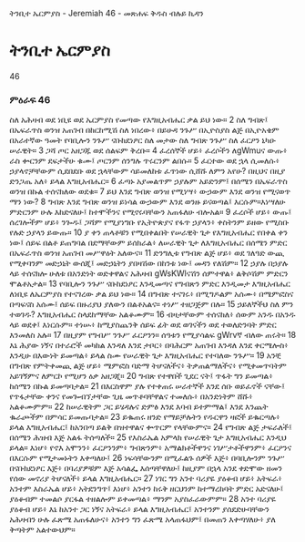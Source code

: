﻿
 ትንቢተ ኤርምያስ - Jeremiah 46 - መጽሐፍ ቅዱስ ብሉይ ኪዳን
# ትንቢተ ኤርምያስ
46
### ምዕራፍ 46
 ስለ አሕዛብ ወደ ነቢዩ ወደ ኤርምያስ የመጣው የእግዚአብሔር ቃል ይህ ነው።
2  ስለ ግብጽ፤ በኤፍራጥስ ወንዝ አጠገብ በከርከሚሽ ስለ ነበረው፥ በይሁዳ ንጉሥ በኢዮስያስ ልጅ በኢዮአቄም በአራተኛው ዓመት የባቢሎን ንጉሥ ናቡከደነፆር ስለ መታው ስለ ግብጽ ንጉሥ ስለ ፈርዖን ኒካዑ ሠራዊት።
3  ጋሻ ጦር አዘጋጁ ወደ ሰልፍም ቅረቡ።
4  ፈረሰኞች ሆይ፥ ፈረሶችን ለgWmuና ውጡ፥ ራስ ቍርንም ደፍታችሁ ቁሙ፤ ጦርንም ሰንግሉ ጥሩርንም ልበሱ።
5  ፈርተው ወደ ኋላ ሲመለሱ፥ ኃያላኖቻቸውም ሲደበደቡ ወደ ኋላቸውም ሳይመለከቱ ፈጥነው ሲሸሹ ለምን አየሁ? በዚህና በዚያ ድንጋጤ አለ፥ ይላል እግዚአብሔር።
6  ፈጣኑ አያመልጥም ኃያሉም አይድንም፤ በሰሜን በኤፍራጥስ ወንዝ በኩል ተሰናክለው ወደቁ።
7  ይህ እንደ ግብጽ ወንዝ የሚነሣ፥ ውኃውም እንደ ወንዝ የሚናወጥ ማን ነው?
8  ግብጽ እንደ ግብጽ ወንዝ ይነሳል ውኃውም እንደ ወንዙ ይናወጣል፤ እርሱም።እነሣለሁ ምድርንም ሁሉ እከድናለሁ፤ ከተሞችንና የሚኖሩባቸውን አጠፋለሁ ብሎአል።
9  ፈረሶች ሆይ፥ ውጡ፤ ሰረገሎችም ሆይ፥ ንጐዱ፤ ጋሻም የሚያነግቡ የኢትዮጵያና የፋጥ ኃያላን፥ ቀስትንም ይዘው የሚስቡ የሉድ ኃያላን ይውጡ።
10  ያ ቀን ጠላቶቹን የሚበቀልበት የሠራዊት ጌታ የእግዚአብሔር የበቀል ቀን ነው፤ ሰይፍ በልቶ ይጠግባል በደማቸውም ይሰክራል፥ ለሠራዊት ጌታ ለእግዚአብሔር በሰሜን ምድር በኤፍራጥስ ወንዝ አጠገብ መሥዋዕት አለውና።
11  ድንግሊቱ የግብጽ ልጅ ሆይ፥ ወደ ገለዓድ ውጪ የሚቀባንም መድኃኒት ውሰጂ፤ መድኃኒትን ያበዛሽው በከንቱ ነው፤ መዳን የለሽም።
12  ኃያሉ በኃያሉ ላይ ተሰናክሎ ሁለቱ በአንድነት ወድቀዋልና አሕዛብ gWsKWlናሽን ሰምተዋል፥ ልቅሶሽም ምድርን ሞልቶአታል።
13  የባቢሎን ንጉሥ ናቡከደነፆር እንዲመጣና የግብጽን ምድር እንዲመታ እግዚአብሔር ለነቢዩ ለኤርምያስ የተናገረው ቃል ይህ ነው።
14  በግብጽ ተናገሩ፥ በሚግዶልም አሰሙ፥ በሜምፎስና በጣፍናስ አሰሙ፤ ሰይፍ በዙሪያህ ያለውን በልቶአልና። ተነሥ ተዘጋጅም በሉ።
15  ኃይለኞችህ ስለ ምን ተወገዱ? እግዚአብሔር ስላደከማቸው አልቆሙም።
16  ብዛታቸውም ተሰናከለ፥ ሰውም አንዱ በአንዱ ላይ ወደቀ፤ እነርሱም። ተነሡ፥ ከሚያስጨንቅ ሰይፍ ፊት ወደ ወገናችን ወደ ተወለድንባት ምድር እንመለስ አሉ።
17  በዚያም የግብሥ ንጉሥ ፈርዖንን። ሰዓቱን የሚያሳልፍ gWrvኛ ብለው ጠሩት።
18  እኔ ሕያው ነኝና በተራሮች መካከል እንዳለ እንደ ታቦር፥ በባሕርም አጠገብ እንዳለ እንደ ቀርሜሎስ፥ እንዲሁ በእውነት ይመጣል፥ ይላል ስሙ የሠራዊት ጌታ እግዚአብሔር የተባለው ንጉሥ።
19  አንቺ በግብጽ የምትቀመጪ ልጅ ሆይ፥ ሜምፎስ ባድማ ትሆናለችና፥ ትቃጠልማለችና፥ የሚቀመጥባትም አይገኝምና ለምርኮ የሚሆን ዕቃ አዘጋጂ።
20  ግብጽ የተዋበች ጊደር ናት፤ ጥፋት ግን ይመጣል፥ ከሰሜን በኩል ይመጣባታል።
21  በእርስዋም ያሉ የተቀጠሩ ሠራተኞች እንደ ሰቡ ወይፈኖች ናቸው፤ የጥፋታቸው ቀንና የመጐብኘታቸው ጊዜ መጥቶባቸዋልና ተመለሱ፥ በአንድነትም ሸሹ፥ አልቆሙምም።
22  ከሠራዊትም ጋር ይሄዳሉና ድምፅ እንደ እባብ ይተምማል፤ እንደ እንጨት ቈራጮችም በምሳር ይመጡባታል።
23  ይቈጠሩ ዘንድ የማይቻሉትን የዱርዋን ዛፎች ይቈርጣሉ፥ ይላል እግዚአብሔር፤ ከአንበጣ ይልቅ በዝተዋልና ቍጥርም የላቸውምና።
24  የግብጽ ልጅ ታፍራለች፤ በሰሜን ሕዝብ እጅ አልፋ ትሰጣለች።
25  የእስራኤል አምላክ የሠራዊት ጌታ እግዚአብሔር እንዲህ ይላል። እነሆ፥ የኖእ አሞንን፥ ፈርዖንንም፥ ግብጽንም፥ አማልክቶችዋንና ነገሥታቶችዋንም፥ ፈርዖንና በእርሱም የሚታመኑትን እቀጣለሁ፤
26  ነፍሳቸውንም በሚፈልጉ ሰዎች እጅ፥ በባቢሎንም ንጉሥ በናቡክደነፆር እጅ፥ በባሪያዎቹም እጅ አሳልፌ እሰጣቸዋለሁ፤ ከዚያም በኋላ አንደ ቀድሞው ዘመን የሰው መኖሪያ ትሆናለች፥ ይላል እግዚአብሔር።
27  ነገር ግን አንተ ባሪያዬ ያዕቆብ ሆይ፥ አትፍራ፥ አንተም እስራኤል ሆይ፥ አትደንግጥ፤ እነሆ፥ አንተን ከሩቅ ዘርህንም ከተማረከባት ምድር አድናለሁ፤ ያዕቆብም ተመልሶ ያርፋል ተዘልሎም ይቀመጣል፥ ማንም አያስፈራውምም።
28  አንተ ባሪያዬ ያዕቆብ ሆይ፥ እኔ ከአንተ ጋር ነኝና አትፍራ፥ ይላል እግዚአብሔር፤ አንተንም ያሰደድሁባቸውን አሕዛብን ሁሉ ፈጽሜ አጠፋለሁና፥ አንተን ግን ፈጽሜ አላጠፋህም፤ በመጠን እቀጣሃለሁ፥ ያለ ቅጣትም አልተውህም። 
